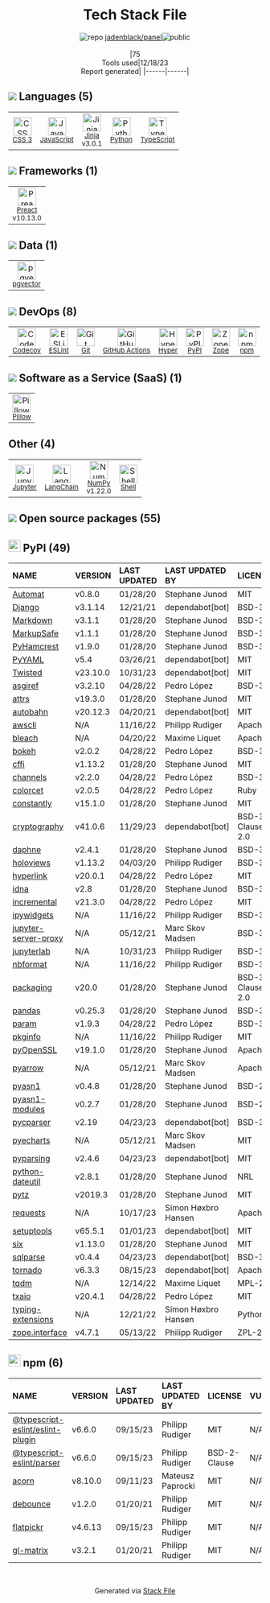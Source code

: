 <!--
&lt;--- Readme.md Snippet without images Start ---&gt;
## Tech Stack
jadenblack/panel is built on the following main stack:

- [Python](https://www.python.org) – Languages
- [JavaScript](https://developer.mozilla.org/en-US/docs/Web/JavaScript) – Languages
- [TypeScript](http://www.typescriptlang.org) – Languages
- [NumPy](http://www.numpy.org/) – Data Science Tools
- [Jinja](https://palletsprojects.com/p/jinja/) – Templating Languages & Extensions
- [Pillow](https://python-pillow.github.io/) – Image Processing and Management
- [Codecov](https://codecov.io/) – Code Coverage
- [Hyper](https://hyper.sh/) – Containers as a Service
- [ESLint](http://eslint.org/) – Code Review
- [Jupyter](http://jupyter.org) – Data Science Notebooks
- [Preact](http://developit.github.io/preact/) – Javascript UI Libraries
- [Shell](https://en.wikipedia.org/wiki/Shell_script) – Shells
- [Zope](https://www.zope.org) – Web Servers
- [GitHub Actions](https://github.com/features/actions) – Continuous Integration
- [LangChain](https://github.com/hwchase17/langchain) – Large Language Model Tools
- [pgvector](https://github.com/pgvector/pgvector/) – Database Tools

Full tech stack [here](/techstack.md)

&lt;--- Readme.md Snippet without images End ---&gt;

&lt;--- Readme.md Snippet with images Start ---&gt;
## Tech Stack
jadenblack/panel is built on the following main stack:

- <img width='25' height='25' src='https://img.stackshare.io/service/993/pUBY5pVj.png' alt='Python'/> [Python](https://www.python.org) – Languages
- <img width='25' height='25' src='https://img.stackshare.io/service/1209/javascript.jpeg' alt='JavaScript'/> [JavaScript](https://developer.mozilla.org/en-US/docs/Web/JavaScript) – Languages
- <img width='25' height='25' src='https://img.stackshare.io/service/1612/bynNY5dJ.jpg' alt='TypeScript'/> [TypeScript](http://www.typescriptlang.org) – Languages
- <img width='25' height='25' src='https://img.stackshare.io/service/2179/default_332f874a2edb2686f578aa6389313efcea1eec41.png' alt='NumPy'/> [NumPy](http://www.numpy.org/) – Data Science Tools
- <img width='25' height='25' src='https://img.stackshare.io/service/2303/New_Project__20_.png' alt='Jinja'/> [Jinja](https://palletsprojects.com/p/jinja/) – Templating Languages & Extensions
- <img width='25' height='25' src='https://img.stackshare.io/service/2375/default_1f67b0ca7416a9f52beb655f90b5602d5ef74b75.jpg' alt='Pillow'/> [Pillow](https://python-pillow.github.io/) – Image Processing and Management
- <img width='25' height='25' src='https://img.stackshare.io/service/2673/Codecov_Mark_Circle_Pink.png' alt='Codecov'/> [Codecov](https://codecov.io/) – Code Coverage
- <img width='25' height='25' src='https://img.stackshare.io/service/3125/xSVaubUG_400x400.jpg' alt='Hyper'/> [Hyper](https://hyper.sh/) – Containers as a Service
- <img width='25' height='25' src='https://img.stackshare.io/service/3337/Q4L7Jncy.jpg' alt='ESLint'/> [ESLint](http://eslint.org/) – Code Review
- <img width='25' height='25' src='https://img.stackshare.io/service/4190/fGBUdNf__400x400.jpg' alt='Jupyter'/> [Jupyter](http://jupyter.org) – Data Science Notebooks
- <img width='25' height='25' src='https://img.stackshare.io/service/4388/preact.png' alt='Preact'/> [Preact](http://developit.github.io/preact/) – Javascript UI Libraries
- <img width='25' height='25' src='https://img.stackshare.io/service/4631/default_c2062d40130562bdc836c13dbca02d318205a962.png' alt='Shell'/> [Shell](https://en.wikipedia.org/wiki/Shell_script) – Shells
- <img width='25' height='25' src='https://img.stackshare.io/service/6969/zopeHIres_400x400.jpg' alt='Zope'/> [Zope](https://www.zope.org) – Web Servers
- <img width='25' height='25' src='https://img.stackshare.io/service/11563/actions.png' alt='GitHub Actions'/> [GitHub Actions](https://github.com/features/actions) – Continuous Integration
- <img width='25' height='25' src='https://img.stackshare.io/service/48790/default_5b6c6b73f1ff3775c85d2a1ba954cb87e30cbf13.jpg' alt='LangChain'/> [LangChain](https://github.com/hwchase17/langchain) – Large Language Model Tools
- <img width='25' height='25' src='https://img.stackshare.io/service/109221/default_b888cdf5617d936aa6aacf130911906955508639.png' alt='pgvector'/> [pgvector](https://github.com/pgvector/pgvector/) – Database Tools

Full tech stack [here](/techstack.md)

&lt;--- Readme.md Snippet with images End ---&gt;
-->
<div align="center">

# Tech Stack File
![](https://img.stackshare.io/repo.svg "repo") [jadenblack/panel](https://github.com/jadenblack/panel)![](https://img.stackshare.io/public_badge.svg "public")
<br/><br/>
|75<br/>Tools used|12/18/23 <br/>Report generated|
|------|------|
</div>

## <img src='https://img.stackshare.io/languages.svg'/> Languages (5)
<table><tr>
  <td align='center'>
  <img width='36' height='36' src='https://img.stackshare.io/service/6727/css.png' alt='CSS 3'>
  <br>
  <sub><a href="https://developer.mozilla.org/en-US/docs/Web/CSS/CSS3">CSS 3</a></sub>
  <br>
  <sub></sub>
</td>

<td align='center'>
  <img width='36' height='36' src='https://img.stackshare.io/service/1209/javascript.jpeg' alt='JavaScript'>
  <br>
  <sub><a href="https://developer.mozilla.org/en-US/docs/Web/JavaScript">JavaScript</a></sub>
  <br>
  <sub></sub>
</td>

<td align='center'>
  <img width='36' height='36' src='https://img.stackshare.io/service/2303/New_Project__20_.png' alt='Jinja'>
  <br>
  <sub><a href="https://palletsprojects.com/p/jinja/">Jinja</a></sub>
  <br>
  <sub>v3.0.1</sub>
</td>

<td align='center'>
  <img width='36' height='36' src='https://img.stackshare.io/service/993/pUBY5pVj.png' alt='Python'>
  <br>
  <sub><a href="https://www.python.org">Python</a></sub>
  <br>
  <sub></sub>
</td>

<td align='center'>
  <img width='36' height='36' src='https://img.stackshare.io/service/1612/bynNY5dJ.jpg' alt='TypeScript'>
  <br>
  <sub><a href="http://www.typescriptlang.org">TypeScript</a></sub>
  <br>
  <sub></sub>
</td>

</tr>
</table>

## <img src='https://img.stackshare.io/frameworks.svg'/> Frameworks (1)
<table><tr>
  <td align='center'>
  <img width='36' height='36' src='https://img.stackshare.io/service/4388/preact.png' alt='Preact'>
  <br>
  <sub><a href="http://developit.github.io/preact/">Preact</a></sub>
  <br>
  <sub>v10.13.0</sub>
</td>

</tr>
</table>

## <img src='https://img.stackshare.io/databases.svg'/> Data (1)
<table><tr>
  <td align='center'>
  <img width='36' height='36' src='https://img.stackshare.io/service/109221/default_b888cdf5617d936aa6aacf130911906955508639.png' alt='pgvector'>
  <br>
  <sub><a href="https://github.com/pgvector/pgvector/">pgvector</a></sub>
  <br>
  <sub></sub>
</td>

</tr>
</table>

## <img src='https://img.stackshare.io/devops.svg'/> DevOps (8)
<table><tr>
  <td align='center'>
  <img width='36' height='36' src='https://img.stackshare.io/service/2673/Codecov_Mark_Circle_Pink.png' alt='Codecov'>
  <br>
  <sub><a href="https://codecov.io/">Codecov</a></sub>
  <br>
  <sub></sub>
</td>

<td align='center'>
  <img width='36' height='36' src='https://img.stackshare.io/service/3337/Q4L7Jncy.jpg' alt='ESLint'>
  <br>
  <sub><a href="http://eslint.org/">ESLint</a></sub>
  <br>
  <sub></sub>
</td>

<td align='center'>
  <img width='36' height='36' src='https://img.stackshare.io/service/1046/git.png' alt='Git'>
  <br>
  <sub><a href="http://git-scm.com/">Git</a></sub>
  <br>
  <sub></sub>
</td>

<td align='center'>
  <img width='36' height='36' src='https://img.stackshare.io/service/11563/actions.png' alt='GitHub Actions'>
  <br>
  <sub><a href="https://github.com/features/actions">GitHub Actions</a></sub>
  <br>
  <sub></sub>
</td>

<td align='center'>
  <img width='36' height='36' src='https://img.stackshare.io/service/3125/xSVaubUG_400x400.jpg' alt='Hyper'>
  <br>
  <sub><a href="https://hyper.sh/">Hyper</a></sub>
  <br>
  <sub></sub>
</td>

<td align='center'>
  <img width='36' height='36' src='https://img.stackshare.io/service/12572/-RIWgodF_400x400.jpg' alt='PyPI'>
  <br>
  <sub><a href="https://pypi.org/">PyPI</a></sub>
  <br>
  <sub></sub>
</td>

<td align='center'>
  <img width='36' height='36' src='https://img.stackshare.io/service/6969/zopeHIres_400x400.jpg' alt='Zope'>
  <br>
  <sub><a href="https://www.zope.org">Zope</a></sub>
  <br>
  <sub></sub>
</td>

<td align='center'>
  <img width='36' height='36' src='https://img.stackshare.io/service/1120/lejvzrnlpb308aftn31u.png' alt='npm'>
  <br>
  <sub><a href="https://www.npmjs.com/">npm</a></sub>
  <br>
  <sub></sub>
</td>

</tr>
</table>

## <img src='https://img.stackshare.io/saas.svg'/> Software as a Service (SaaS) (1)
<table><tr>
  <td align='center'>
  <img width='36' height='36' src='https://img.stackshare.io/service/2375/default_1f67b0ca7416a9f52beb655f90b5602d5ef74b75.jpg' alt='Pillow'>
  <br>
  <sub><a href="https://python-pillow.github.io/">Pillow</a></sub>
  <br>
  <sub></sub>
</td>

</tr>
</table>

## Other (4)
<table><tr>
  <td align='center'>
  <img width='36' height='36' src='https://img.stackshare.io/service/4190/fGBUdNf__400x400.jpg' alt='Jupyter'>
  <br>
  <sub><a href="http://jupyter.org">Jupyter</a></sub>
  <br>
  <sub></sub>
</td>

<td align='center'>
  <img width='36' height='36' src='https://img.stackshare.io/service/48790/default_5b6c6b73f1ff3775c85d2a1ba954cb87e30cbf13.jpg' alt='LangChain'>
  <br>
  <sub><a href="https://github.com/hwchase17/langchain">LangChain</a></sub>
  <br>
  <sub></sub>
</td>

<td align='center'>
  <img width='36' height='36' src='https://img.stackshare.io/service/2179/default_332f874a2edb2686f578aa6389313efcea1eec41.png' alt='NumPy'>
  <br>
  <sub><a href="http://www.numpy.org/">NumPy</a></sub>
  <br>
  <sub>v1.22.0</sub>
</td>

<td align='center'>
  <img width='36' height='36' src='https://img.stackshare.io/service/4631/default_c2062d40130562bdc836c13dbca02d318205a962.png' alt='Shell'>
  <br>
  <sub><a href="https://en.wikipedia.org/wiki/Shell_script">Shell</a></sub>
  <br>
  <sub></sub>
</td>

</tr>
</table>


## <img src='https://img.stackshare.io/group.svg' /> Open source packages (55)</h2>

## <img width='24' height='24' src='https://img.stackshare.io/service/12572/-RIWgodF_400x400.jpg'/> PyPI (49)

|NAME|VERSION|LAST UPDATED|LAST UPDATED BY|LICENSE|VULNERABILITIES|
|:------|:------|:------|:------|:------|:------|
|[Automat](https://pypi.org/project/Automat)|v0.8.0|01/28/20|Stephane Junod |MIT|N/A|
|[Django](https://pypi.org/project/Django)|v3.1.14|12/21/21|dependabot[bot] |BSD-3-Clause|N/A|
|[Markdown](https://pypi.org/project/Markdown)|v3.1.1|01/28/20|Stephane Junod |BSD-3-Clause|N/A|
|[MarkupSafe](https://pypi.org/project/MarkupSafe)|v1.1.1|01/28/20|Stephane Junod |BSD-3-Clause|N/A|
|[PyHamcrest](https://pypi.org/project/PyHamcrest)|v1.9.0|01/28/20|Stephane Junod |BSD-3-Clause|N/A|
|[PyYAML](https://pypi.org/project/PyYAML)|v5.4|03/26/21|dependabot[bot] |MIT|N/A|
|[Twisted](https://pypi.org/project/Twisted)|v23.10.0|10/31/23|dependabot[bot] |MIT|N/A|
|[asgiref](https://pypi.org/project/asgiref)|v3.2.10|04/28/22|Pedro López |BSD-3-Clause|N/A|
|[attrs](https://pypi.org/project/attrs)|v19.3.0|01/28/20|Stephane Junod |MIT|N/A|
|[autobahn](https://pypi.org/project/autobahn)|v20.12.3|04/20/21|dependabot[bot] |MIT|N/A|
|[awscli](https://pypi.org/project/awscli)|N/A|11/16/22|Philipp Rudiger |Apache-2.0|N/A|
|[bleach](https://pypi.org/project/bleach)|N/A|04/20/22|Maxime Liquet |Apache-2.0|N/A|
|[bokeh](https://pypi.org/project/bokeh)|v2.0.2|04/28/22|Pedro López |BSD-3-Clause|N/A|
|[cffi](https://pypi.org/project/cffi)|v1.13.2|01/28/20|Stephane Junod |MIT|N/A|
|[channels](https://pypi.org/project/channels)|v2.2.0|04/28/22|Pedro López |BSD-3-Clause|N/A|
|[colorcet](https://pypi.org/project/colorcet)|v2.0.5|04/28/22|Pedro López |Ruby|N/A|
|[constantly](https://pypi.org/project/constantly)|v15.1.0|01/28/20|Stephane Junod |MIT|N/A|
|[cryptography](https://pypi.org/project/cryptography)|v41.0.6|11/29/23|dependabot[bot] |BSD-3-Clause,Apache-2.0|N/A|
|[daphne](https://pypi.org/project/daphne)|v2.4.1|01/28/20|Stephane Junod |BSD-3-Clause|N/A|
|[holoviews](https://pypi.org/project/holoviews)|v1.13.2|04/03/20|Philipp Rudiger |BSD-3-Clause|N/A|
|[hyperlink](https://pypi.org/project/hyperlink)|v20.0.1|04/28/22|Pedro López |MIT|N/A|
|[idna](https://pypi.org/project/idna)|v2.8|01/28/20|Stephane Junod |BSD-3-Clause|N/A|
|[incremental](https://pypi.org/project/incremental)|v21.3.0|04/28/22|Pedro López |MIT|N/A|
|[ipywidgets](https://pypi.org/project/ipywidgets)|N/A|11/16/22|Philipp Rudiger |BSD-3-Clause|N/A|
|[jupyter-server-proxy](https://pypi.org/project/jupyter-server-proxy)|N/A|05/12/21|Marc Skov Madsen |BSD-3-Clause|N/A|
|[jupyterlab](https://pypi.org/project/jupyterlab)|N/A|10/31/23|Philipp Rudiger |BSD-3-Clause|N/A|
|[nbformat](https://pypi.org/project/nbformat)|N/A|11/16/22|Philipp Rudiger |BSD-3-Clause|N/A|
|[packaging](https://pypi.org/project/packaging)|v20.0|01/28/20|Stephane Junod |BSD-3-Clause,Apache-2.0|N/A|
|[pandas](https://pypi.org/project/pandas)|v0.25.3|01/28/20|Stephane Junod |BSD-3-Clause|N/A|
|[param](https://pypi.org/project/param)|v1.9.3|04/28/22|Pedro López |BSD-3-Clause|N/A|
|[pkginfo](https://pypi.org/project/pkginfo)|N/A|11/16/22|Philipp Rudiger |MIT|N/A|
|[pyOpenSSL](https://pypi.org/project/pyOpenSSL)|v19.1.0|01/28/20|Stephane Junod |Apache-2.0|N/A|
|[pyarrow](https://pypi.org/project/pyarrow)|N/A|05/12/21|Marc Skov Madsen |Apache-2.0|N/A|
|[pyasn1](https://pypi.org/project/pyasn1)|v0.4.8|01/28/20|Stephane Junod |BSD-2-Clause|N/A|
|[pyasn1-modules](https://pypi.org/project/pyasn1-modules)|v0.2.7|01/28/20|Stephane Junod |BSD-2-Clause|N/A|
|[pycparser](https://pypi.org/project/pycparser)|v2.19|04/23/23|dependabot[bot] |BSD-3-Clause|N/A|
|[pyecharts](https://pypi.org/project/pyecharts)|N/A|05/12/21|Marc Skov Madsen |MIT|N/A|
|[pyparsing](https://pypi.org/project/pyparsing)|v2.4.6|04/23/23|dependabot[bot] |MIT|N/A|
|[python-dateutil](https://pypi.org/project/python-dateutil)|v2.8.1|01/28/20|Stephane Junod |NRL|N/A|
|[pytz](https://pypi.org/project/pytz)|v2019.3|01/28/20|Stephane Junod |MIT|N/A|
|[requests](https://pypi.org/project/requests)|N/A|10/17/23|Simon Høxbro Hansen |Apache-2.0|N/A|
|[setuptools](https://pypi.org/project/setuptools)|v65.5.1|01/01/23|dependabot[bot] |MIT|N/A|
|[six](https://pypi.org/project/six)|v1.13.0|01/28/20|Stephane Junod |MIT|N/A|
|[sqlparse](https://pypi.org/project/sqlparse)|v0.4.4|04/23/23|dependabot[bot] |BSD-3-Clause|N/A|
|[tornado](https://pypi.org/project/tornado)|v6.3.3|08/15/23|dependabot[bot] |Apache-2.0|N/A|
|[tqdm](https://pypi.org/project/tqdm)|N/A|12/14/22|Maxime Liquet |MPL-2.0,MIT|N/A|
|[txaio](https://pypi.org/project/txaio)|v20.4.1|04/28/22|Pedro López |MIT|N/A|
|[typing-extensions](https://pypi.org/project/typing-extensions)|N/A|12/21/22|Simon Høxbro Hansen |Python-2.0|N/A|
|[zope.interface](https://pypi.org/project/zope.interface)|v4.7.1|05/13/22|Philipp Rudiger |ZPL-2.1|N/A|


## <img width='24' height='24' src='https://img.stackshare.io/service/1120/lejvzrnlpb308aftn31u.png'/> npm (6)

|NAME|VERSION|LAST UPDATED|LAST UPDATED BY|LICENSE|VULNERABILITIES|
|:------|:------|:------|:------|:------|:------|
|[@typescript-eslint/eslint-plugin](https://www.npmjs.com/@typescript-eslint/eslint-plugin)|v6.6.0|09/15/23|Philipp Rudiger |MIT|N/A|
|[@typescript-eslint/parser](https://www.npmjs.com/@typescript-eslint/parser)|v6.6.0|09/15/23|Philipp Rudiger |BSD-2-Clause|N/A|
|[acorn](https://www.npmjs.com/acorn)|v8.10.0|09/11/23|Mateusz Paprocki |MIT|N/A|
|[debounce](https://www.npmjs.com/debounce)|v1.2.0|01/20/21|Philipp Rudiger |MIT|N/A|
|[flatpickr](https://www.npmjs.com/flatpickr)|v4.6.13|09/15/23|Philipp Rudiger |MIT|N/A|
|[gl-matrix](https://www.npmjs.com/gl-matrix)|v3.2.1|01/20/21|Philipp Rudiger |MIT|N/A|

<br/>
<div align='center'>

Generated via [Stack File](https://github.com/marketplace/stack-file)
